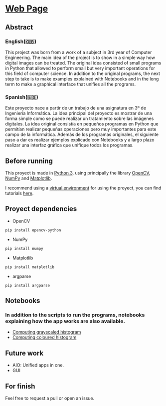 # [Web Page](https://albertocanod.github.io/DIT/)

## Abstract

### English(:uk:)

This project was born from a work of a subject in 3rd year of Computer Engineering. The main idea of the project is to show in a simple way how digital images can be treated. The original idea consisted of small programs in Python that allowed to perform small but very important operations for this field of computer science. In addition to the original programs, the next step to take is to make examples explained with Notebooks and in the long term to make a graphical interface that unifies all the programs.

### Spanish(:es:)

Este proyecto nace a partir de un trabajo de una asignatura en 3º de Ingeniería Informática. La idea principal del proyecto es mostrar de una forma simple como se puede realizar un tratamiento sobre las imágenes digitales. La idea original consistía en pequeños programas en Python que permitían realizar pequeñas operaciones pero muy importantes para este campo de la informática. Además de los programas originales, el siguiente paso a dar es realizar ejemplos explicado con Notebooks y a largo plazo realizar una interfaz gráfica que unifique todos los programas.

## Before running

This proyect is made in [Python 3](https://www.python.org/downloads/), using principally the library [OpenCV](https://pypi.org/project/opencv-python/),  [NumPy](https://numpy.org/) and [Matplotlib](https://matplotlib.org/).

I recommend using a [virtual environment](https://docs.python.org/3/tutorial/venv.html) for using the proyect, you can find tutorials [here](https://docs.python.org/3/library/venv.html).

## Proyect dependencies

- OpenCV

`pip install opencv-python`

- NumPy

`pip install numpy`

- Matplotlib

`pip install matplotlib`

- argparse

`pip install argparse`

## Notebooks

### In addition to the scripts to run the programs, notebooks explaining how the app works are also available.

- [Computing grayscaled histogram](https://github.com/AlbertoCanoD/DIT/blob/8cb7ec8a77ac5377820efd3eb4e662a662a683ab/notebooks/GrayHist.ipynb)
- [Computing coloured histogram](https://github.com/AlbertoCanoD/DIT/blob/8651b28b26a30bb28a20d467b052800e61f21e49/notebooks/ColourHist.ipynb)

## Future work

- AIO: Unified apps in one.
- GUI

## For finish

Feel free to request a pull or open an issue.
